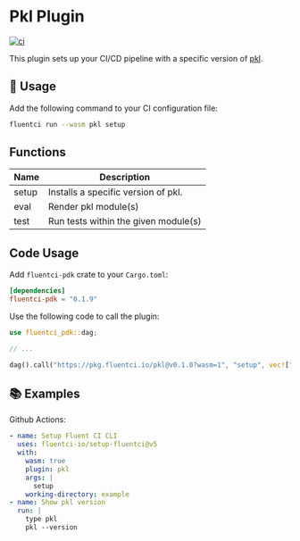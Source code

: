 # Pkl Plugin

[![ci](https://github.com/fluentci-io/pkl-plugin/actions/workflows/ci.yml/badge.svg)](https://github.com/fluentci-io/pkl-plugin/actions/workflows/ci.yml)

This plugin sets up your CI/CD pipeline with a specific version of [pkl](https://pkl-lang.org/).

## 🚀 Usage

Add the following command to your CI configuration file:

```bash
fluentci run --wasm pkl setup
```

## Functions

| Name   | Description                             |
| ------ | --------------------------------------- |
| setup  | Installs a specific version of pkl.     |
| eval   | Render pkl module(s)                    |
| test   | Run tests within the given module(s)    |

## Code Usage

Add `fluentci-pdk` crate to your `Cargo.toml`:

```toml
[dependencies]
fluentci-pdk = "0.1.9"
```

Use the following code to call the plugin:

```rust
use fluentci_pdk::dag;

// ...

dag().call("https://pkg.fluentci.io/pkl@v0.1.0?wasm=1", "setup", vec!["latest"])?;
```

## 📚 Examples

Github Actions:

```yaml
- name: Setup Fluent CI CLI
  uses: fluentci-io/setup-fluentci@v5
  with:
    wasm: true
    plugin: pkl
    args: |
      setup
    working-directory: example
- name: Show pkl version
  run: |
    type pkl
    pkl --version
```
